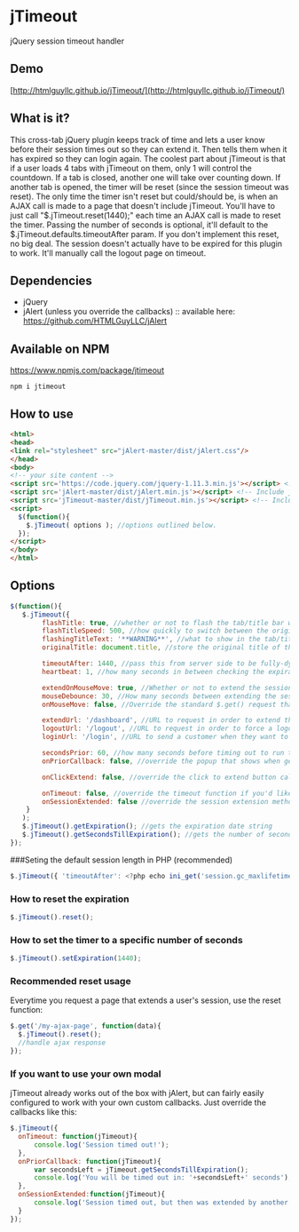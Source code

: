 # jTimeout
jQuery session timeout handler

## Demo 
[http://htmlguyllc.github.io/jTimeout/](http://htmlguyllc.github.io/jTimeout/)

## What is it?
This cross-tab jQuery plugin keeps track of time and lets a user know before their session times out so they can extend it. Then tells them when it has expired so they can login again. The coolest part about jTimeout is that if a user loads 4 tabs with jTimeout on them, only 1 will control the countdown. If a tab is closed, another one will take over counting down. If another tab is opened, the timer will be reset (since the session timeout was reset). The only time the timer isn't reset but could/should be, is when an AJAX call is made to a page that doesn't include jTimeout. You'll have to just call "$.jTimeout.reset(1440);" each time an AJAX call is made to reset the timer. Passing the number of seconds is optional, it'll default to the $.jTimeout.defaults.timeoutAfter param. If you don't implement this reset, no big deal. The session doesn't actually have to be expired for this plugin to work. It'll manually call the logout page on timeout.

## Dependencies
 - jQuery
 - jAlert (unless you override the callbacks) :: available here: https://github.com/HTMLGuyLLC/jAlert

## Available on NPM
https://www.npmjs.com/package/jtimeout
```
npm i jtimeout
```

## How to use
```html
<html>
<head>
<link rel="stylesheet" src="jAlert-master/dist/jAlert.css"/>
</head>
<body>
<!-- your site content -->
<script src='https://code.jquery.com/jquery-1.11.3.min.js'></script> <!-- Include jQuery -->
<script src='jAlert-master/dist/jAlert.min.js'></script> <!-- Include jAlert - Get it here: https://github.com/HTMLGuyLLC/jAlert -->
<script src='jTimeout-master/dist/jTimeout.min.js'></script> <!-- Include this Plugin -->
<script>
  $(function(){
    $.jTimeout( options ); //options outlined below.
  });
</script>
</body>
</html>
```

## Options
```javascript
$(function(){
   $.jTimeout({
		flashTitle: true, //whether or not to flash the tab/title bar when about to timeout, or after timing out
		flashTitleSpeed: 500, //how quickly to switch between the original title, and the warning text
		flashingTitleText: '**WARNING**', //what to show in the tab/title bar when about to timeout, or after timing out
		originalTitle: document.title, //store the original title of this page

		timeoutAfter: 1440, //pass this from server side to be fully-dynamic. For PHP: ini_get('session.gc_maxlifetime'); - 1440 is generally the default timeout
		heartbeat: 1, //how many seconds in between checking the expiration - warning: changing this can effect your prior countdown warning and timeout - for best results, stick with 1

		extendOnMouseMove: true, //Whether or not to extend the session when the mouse is moved
		mouseDebounce: 30, //How many seconds between extending the session when the mouse is moved (instead of extending a billion times within 5 seconds)
		onMouseMove: false, //Override the standard $.get() request that uses the extendUrl with your own function.

		extendUrl: '/dashboard', //URL to request in order to extend the session.
		logoutUrl: '/logout', //URL to request in order to force a logout after the timeout. This way you can end a session early based on a shorter timeout OR if the front-end timeout doesn't sync with the backend one perfectly, you don't look like an idiot.
		loginUrl: '/login', //URL to send a customer when they want to log back in

		secondsPrior: 60, //how many seconds before timing out to run the next callback (onPriorCallback)
		onPriorCallback: false, //override the popup that shows when getting within x seconds of timing out

		onClickExtend: false, //override the click to extend button callback

		onTimeout: false, //override the timeout function if you'd like
		onSessionExtended: false //override the session extension method (triggered only after a timeout)
	}
   );
   $.jTimeout().getExpiration(); //gets the expiration date string
   $.jTimeout().getSecondsTillExpiration(); //gets the number of seconds until the session expires
});
```

###Seting the default session length in PHP (recommended)
```javascript
$.jTimeout({ 'timeoutAfter': <?php echo ini_get('session.gc_maxlifetime'); ?> });
```

### How to reset the expiration
```javascript 
$.jTimeout().reset();
```

### How to set the timer to a specific number of seconds
```javascript 
$.jTimeout().setExpiration(1440); 
```

### Recommended reset usage
Everytime you request a page that extends a user's session, use the reset function:
```javascript
$.get('/my-ajax-page', function(data){
  $.jTimeout().reset();
  //handle ajax response
});
```

### If you want to use your own modal 
jTimeout already works out of the box with jAlert, but can fairly easily configured to work with your own custom callbacks. Just override the callbacks like this:
```javascript
$.jTimeout({
  onTimeout: function(jTimeout){
      console.log('Session timed out!');
  },
  onPriorCallback: function(jTimeout){
      var secondsLeft = jTimeout.getSecondsTillExpiration();
      console.log('You will be timed out in: '+secondsLeft+' seconds');
  },
  onSessionExtended:function(jTimeout){
      console.log('Session timed out, but then was extended by another tab or request.');
  }
});
```
